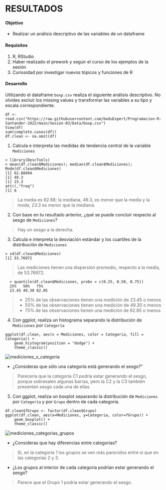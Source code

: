 # RESULTADOS

#### Objetivo

- Realizar un análisis descriptivo de las variables de un dataframe

#### Requisitos

1. R, RStudio
2. Haber realizado el prework y seguir el curso de los ejemplos de la sesión
3. Curiosidad por investigar nuevos tópicos y funciones de R

#### Desarrollo

Utilizando el dataframe `boxp.csv` realiza el siguiente análisis descriptivo. No olvides excluir los missing values y transformar las variables a su
tipo y escala correspondiente.
```
df <- read.csv("https://raw.githubusercontent.com/beduExpert/Programacion-R-Santander-2022/main/Sesion-03/Data/boxp.csv")
View(df)
sum(complete.cases(df))
df.clean <- na.omit(df)
```

1. Calcula e interpreta las medidas de tendencia central de la variable `Mediciones`
```
> library(DescTools)
> mean(df.clean$Mediciones); median(df.clean$Mediciones);  Mode(df.clean$Mediciones)
[1] 62.88494
[1] 49.3
[1] 23.3
attr(,"freq")
[1] 6
```
> La media es 62.88; la mediana, 49.3, es menor que la media y la moda, 23.3 es menor que la mediana.

2. Con base en tu resultado anterior, ¿qué se puede concluir respecto al sesgo de `Mediciones`?
> Hay un sesgo a la derecha.

3. Calcula e interpreta la desviación estándar y los cuartiles de la distribución de `Mediciones`
```
> sd(df.clean$Mediciones)
[1] 53.76972
```
> Las mediciones tienen una dispersión promedio, respecto a la media, de 53.76972.
>
```
  > quantile(df.clean$Mediciones, probs = c(0.25, 0.50, 0.75))
  25%   50%   75%
  23.45 49.30 82.85
```
>- 25% de las observaciones tienen una medición de 23.45 o menos
> - 50% de las observaciones tienen una medición de 49.30 o menos
> - 75% de las observaciones tienen una medición de 82.85 o menos

4. Con ggplot, realiza un histograma
separando la distribución de `Mediciones` por `Categoría`
```
ggplot(df.clean, aes(x = Mediciones, color = Categoria, fill = Categoria)) +
    geom_histogram(position = "dodge") +
    theme_classic()
````
![mediciones_x_categoria](img/histograma_mediciones_x_categoria.png)
- ¿Consideras que sólo una categoría está generando el sesgo?"
> Parecería que la categoría C1 podría estar generando el sesgo, porque sobresalen algunas barras, pero la C2 y la C3 también presentan sesgo cada una de ellas.


5. Con ggplot, realiza un boxplot separando la distribución de `Mediciones` por `Categoría`
y por `Grupo` dentro de cada categoría.
```
df.clean$fGrupo <- factor(df.clean$Grupo)
ggplot(df.clean, aes(x=Mediciones, y=Categoria, color=fGrupo)) +
    geom_boxplot() +
    theme_classic()
```
![mediciones_categorias_grupos](img/boxplot_mediciones_categorias_grupos.png)

- ¿Consideras que hay diferencias entre categorías?
> Si, en la categoría 1 los grupos se ven más parecidos entre si que en las categorías 2 y 3.

- ¿Los grupos al interior de cada categoría podrían estar generando el sesgo?
> Parece que el Grupo 1 podría estar generando el sesgo.
